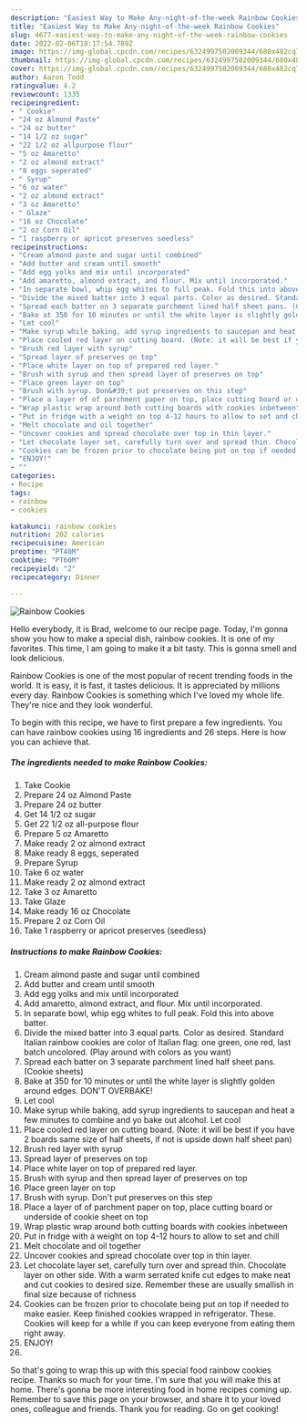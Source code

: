 ```yaml
---
description: "Easiest Way to Make Any-night-of-the-week Rainbow Cookies"
title: "Easiest Way to Make Any-night-of-the-week Rainbow Cookies"
slug: 4677-easiest-way-to-make-any-night-of-the-week-rainbow-cookies
date: 2022-02-06T18:17:54.789Z
image: https://img-global.cpcdn.com/recipes/6324997502009344/680x482cq70/rainbow-cookies-recipe-main-photo.jpg
thumbnail: https://img-global.cpcdn.com/recipes/6324997502009344/680x482cq70/rainbow-cookies-recipe-main-photo.jpg
cover: https://img-global.cpcdn.com/recipes/6324997502009344/680x482cq70/rainbow-cookies-recipe-main-photo.jpg
author: Aaron Todd
ratingvalue: 4.2
reviewcount: 1335
recipeingredient:
- " Cookie"
- "24 oz Almond Paste"
- "24 oz butter"
- "14 1/2 oz sugar"
- "22 1/2 oz allpurpose flour"
- "5 oz Amaretto"
- "2 oz almond extract"
- "8 eggs seperated"
- " Syrup"
- "6 oz water"
- "2 oz almond extract"
- "3 oz Amaretto"
- " Glaze"
- "16 oz Chocolate"
- "2 oz Corn Oil"
- "1 raspberry or apricot preserves seedless"
recipeinstructions:
- "Cream almond paste and sugar until combined"
- "Add butter and cream until smooth"
- "Add egg yolks and mix until incorporated"
- "Add amaretto, almond extract, and flour. Mix until incorporated."
- "In separate bowl, whip egg whites to full peak. Fold this into above batter."
- "Divide the mixed batter into 3 equal parts. Color as desired. Standard Italian rainbow cookies are color of Italian flag: one green, one red, last batch uncolored. (Play around with colors as you want)"
- "Spread each batter on 3 separate parchment lined half sheet pans. (Cookie sheets)"
- "Bake at 350 for 10 minutes or until the white layer is slightly golden around edges. DON&#39;T OVERBAKE!"
- "Let cool"
- "Make syrup while baking, add syrup ingredients to saucepan and heat a few minutes to combine and yo bake out alcohol. Let cool"
- "Place cooled red layer on cutting board. (Note: it will be best if you have 2 boards same size of half sheets, if not is upside down half sheet pan)"
- "Brush red layer with syrup"
- "Spread layer of preserves on top"
- "Place white layer on top of prepared red layer."
- "Brush with syrup and then spread layer of preserves on top"
- "Place green layer on top"
- "Brush with syrup. Don&#39;t put preserves on this step"
- "Place a layer of of parchment paper on top, place cutting board or underside of cookie sheet on top"
- "Wrap plastic wrap around both cutting boards with cookies inbetween"
- "Put in fridge with a weight on top 4-12 hours to allow to set and chill"
- "Melt chocolate and oil together"
- "Uncover cookies and spread chocolate over top in thin layer."
- "Let chocolate layer set, carefully turn over and spread thin. Chocolate layer on other side. With a warm serrated knife cut edges to make neat and cut cookies to desired size. Remember these are usually smallish in final size because of richness"
- "Cookies can be frozen prior to chocolate being put on top if needed to make easier. Keep finished cookies wrapped in refrigerator. These. Cookies will keep for a while if you can keep everyone from eating them right away."
- "ENJOY!"
- ""
categories:
- Recipe
tags:
- rainbow
- cookies

katakunci: rainbow cookies 
nutrition: 202 calories
recipecuisine: American
preptime: "PT40M"
cooktime: "PT60M"
recipeyield: "2"
recipecategory: Dinner

---
```



![Rainbow Cookies](https://img-global.cpcdn.com/recipes/6324997502009344/680x482cq70/rainbow-cookies-recipe-main-photo.jpg)

Hello everybody, it is Brad, welcome to our recipe page. Today, I'm gonna show you how to make a special dish, rainbow cookies. It is one of my favorites. This time, I am going to make it a bit tasty. This is gonna smell and look delicious.



Rainbow Cookies is one of the most popular of recent trending foods in the world. It is easy, it is fast, it tastes delicious. It is appreciated by millions every day. Rainbow Cookies is something which I've loved my whole life. They're nice and they look wonderful.


To begin with this recipe, we have to first prepare a few ingredients. You can have rainbow cookies using 16 ingredients and 26 steps. Here is how you can achieve that.

<!--inarticleads1-->

##### The ingredients needed to make Rainbow Cookies:

1. Take  Cookie
1. Prepare 24 oz Almond Paste
1. Prepare 24 oz butter
1. Get 14 1/2 oz sugar
1. Get 22 1/2 oz all-purpose flour
1. Prepare 5 oz Amaretto
1. Make ready 2 oz almond extract
1. Make ready 8 eggs, seperated
1. Prepare  Syrup
1. Take 6 oz water
1. Make ready 2 oz almond extract
1. Take 3 oz Amaretto
1. Take  Glaze
1. Make ready 16 oz Chocolate
1. Prepare 2 oz Corn Oil
1. Take 1 raspberry or apricot preserves (seedless)




<!--inarticleads2-->

##### Instructions to make Rainbow Cookies:

1. Cream almond paste and sugar until combined
1. Add butter and cream until smooth
1. Add egg yolks and mix until incorporated
1. Add amaretto, almond extract, and flour. Mix until incorporated.
1. In separate bowl, whip egg whites to full peak. Fold this into above batter.
1. Divide the mixed batter into 3 equal parts. Color as desired. Standard Italian rainbow cookies are color of Italian flag: one green, one red, last batch uncolored. (Play around with colors as you want)
1. Spread each batter on 3 separate parchment lined half sheet pans. (Cookie sheets)
1. Bake at 350 for 10 minutes or until the white layer is slightly golden around edges. DON&#39;T OVERBAKE!
1. Let cool
1. Make syrup while baking, add syrup ingredients to saucepan and heat a few minutes to combine and yo bake out alcohol. Let cool
1. Place cooled red layer on cutting board. (Note: it will be best if you have 2 boards same size of half sheets, if not is upside down half sheet pan)
1. Brush red layer with syrup
1. Spread layer of preserves on top
1. Place white layer on top of prepared red layer.
1. Brush with syrup and then spread layer of preserves on top
1. Place green layer on top
1. Brush with syrup. Don&#39;t put preserves on this step
1. Place a layer of of parchment paper on top, place cutting board or underside of cookie sheet on top
1. Wrap plastic wrap around both cutting boards with cookies inbetween
1. Put in fridge with a weight on top 4-12 hours to allow to set and chill
1. Melt chocolate and oil together
1. Uncover cookies and spread chocolate over top in thin layer.
1. Let chocolate layer set, carefully turn over and spread thin. Chocolate layer on other side. With a warm serrated knife cut edges to make neat and cut cookies to desired size. Remember these are usually smallish in final size because of richness
1. Cookies can be frozen prior to chocolate being put on top if needed to make easier. Keep finished cookies wrapped in refrigerator. These. Cookies will keep for a while if you can keep everyone from eating them right away.
1. ENJOY!
1. 




So that's going to wrap this up with this special food rainbow cookies recipe. Thanks so much for your time. I'm sure that you will make this at home. There's gonna be more interesting food in home recipes coming up. Remember to save this page on your browser, and share it to your loved ones, colleague and friends. Thank you for reading. Go on get cooking!

